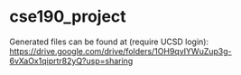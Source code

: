 # cse190_project

Generated files can be found at (require UCSD login): https://drive.google.com/drive/folders/1OH9qvIYWuZup3g-6vXaOx1qiprtr82yQ?usp=sharing
